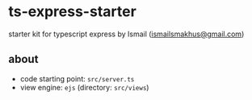 # ts-express-starter
starter kit for typescript express by Ismail (ismailsmakhus@gmail.com)

## about
- code starting point: ```src/server.ts```
- view engine: ```ejs``` (directory: ```src/views```)
